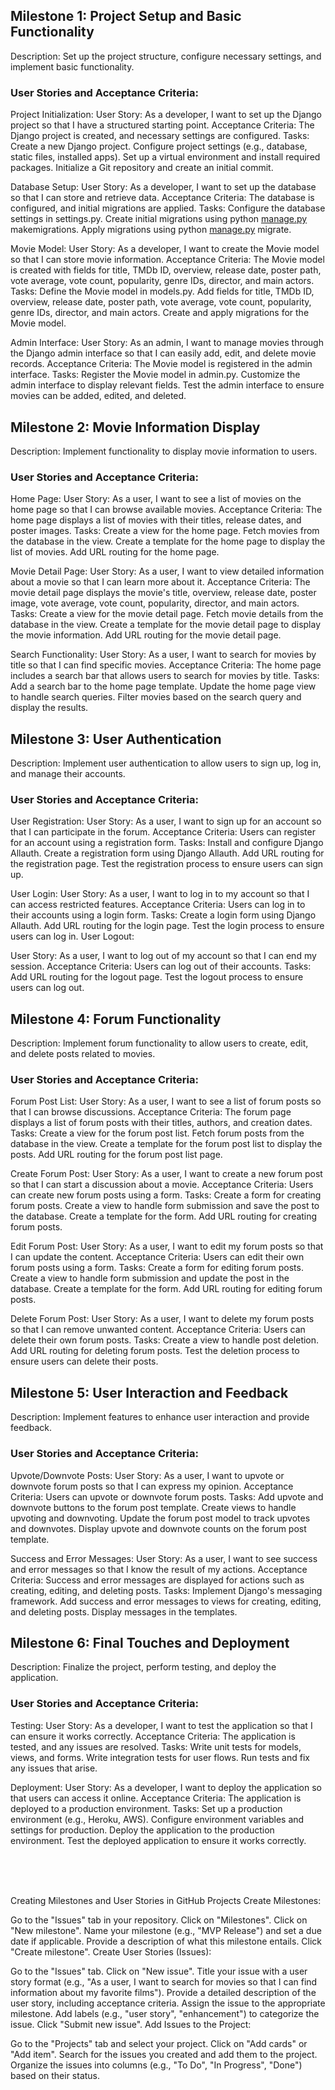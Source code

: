 ## Milestone 1: Project Setup and Basic Functionality
Description: Set up the project structure, configure necessary settings, and implement basic functionality.

### User Stories and Acceptance Criteria:

Project Initialization:
User Story: As a developer, I want to set up the Django project so that I have a structured starting point.
Acceptance Criteria: The Django project is created, and necessary settings are configured.
Tasks:
Create a new Django project.
Configure project settings (e.g., database, static files, installed apps).
Set up a virtual environment and install required packages.
Initialize a Git repository and create an initial commit.

Database Setup:
User Story: As a developer, I want to set up the database so that I can store and retrieve data.
Acceptance Criteria: The database is configured, and initial migrations are applied.
Tasks:
Configure the database settings in settings.py.
Create initial migrations using python [manage.py](http://_vscodecontentref_/0) makemigrations.
Apply migrations using python [manage.py](http://_vscodecontentref_/1) migrate.

Movie Model:
User Story: As a developer, I want to create the Movie model so that I can store movie information.
Acceptance Criteria: The Movie model is created with fields for title, TMDb ID, overview, release date, poster path, vote average, vote count, popularity, genre IDs, director, and main actors.
Tasks:
Define the Movie model in models.py.
Add fields for title, TMDb ID, overview, release date, poster path, vote average, vote count, popularity, genre IDs, director, and main actors.
Create and apply migrations for the Movie model.

Admin Interface:
User Story: As an admin, I want to manage movies through the Django admin interface so that I can easily add, edit, and delete movie records.
Acceptance Criteria: The Movie model is registered in the admin interface.
Tasks:
Register the Movie model in admin.py.
Customize the admin interface to display relevant fields.
Test the admin interface to ensure movies can be added, edited, and deleted.


## Milestone 2: Movie Information Display
Description: Implement functionality to display movie information to users.

### User Stories and Acceptance Criteria:

Home Page:
User Story: As a user, I want to see a list of movies on the home page so that I can browse available movies.
Acceptance Criteria: The home page displays a list of movies with their titles, release dates, and poster images.
Tasks:
Create a view for the home page.
Fetch movies from the database in the view.
Create a template for the home page to display the list of movies.
Add URL routing for the home page.

Movie Detail Page:
User Story: As a user, I want to view detailed information about a movie so that I can learn more about it.
Acceptance Criteria: The movie detail page displays the movie's title, overview, release date, poster image, vote average, vote count, popularity, director, and main actors.
Tasks:
Create a view for the movie detail page.
Fetch movie details from the database in the view.
Create a template for the movie detail page to display the movie information.
Add URL routing for the movie detail page.

Search Functionality:
User Story: As a user, I want to search for movies by title so that I can find specific movies.
Acceptance Criteria: The home page includes a search bar that allows users to search for movies by title.
Tasks:
Add a search bar to the home page template.
Update the home page view to handle search queries.
Filter movies based on the search query and display the results.

## Milestone 3: User Authentication
Description: Implement user authentication to allow users to sign up, log in, and manage their accounts.

### User Stories and Acceptance Criteria:

User Registration:
User Story: As a user, I want to sign up for an account so that I can participate in the forum.
Acceptance Criteria: Users can register for an account using a registration form.
Tasks:
Install and configure Django Allauth.
Create a registration form using Django Allauth.
Add URL routing for the registration page.
Test the registration process to ensure users can sign up.

User Login:
User Story: As a user, I want to log in to my account so that I can access restricted features.
Acceptance Criteria: Users can log in to their accounts using a login form.
Tasks:
Create a login form using Django Allauth.
Add URL routing for the login page.
Test the login process to ensure users can log in.
User Logout:

User Story: As a user, I want to log out of my account so that I can end my session.
Acceptance Criteria: Users can log out of their accounts.
Tasks:
Add URL routing for the logout page.
Test the logout process to ensure users can log out.


## Milestone 4: Forum Functionality
Description: Implement forum functionality to allow users to create, edit, and delete posts related to movies.

### User Stories and Acceptance Criteria:

Forum Post List:
User Story: As a user, I want to see a list of forum posts so that I can browse discussions.
Acceptance Criteria: The forum page displays a list of forum posts with their titles, authors, and creation dates.
Tasks:
Create a view for the forum post list.
Fetch forum posts from the database in the view.
Create a template for the forum post list to display the posts.
Add URL routing for the forum post list page.

Create Forum Post:
User Story: As a user, I want to create a new forum post so that I can start a discussion about a movie.
Acceptance Criteria: Users can create new forum posts using a form.
Tasks:
Create a form for creating forum posts.
Create a view to handle form submission and save the post to the database.
Create a template for the form.
Add URL routing for creating forum posts.

Edit Forum Post:
User Story: As a user, I want to edit my forum posts so that I can update the content.
Acceptance Criteria: Users can edit their own forum posts using a form.
Tasks:
Create a form for editing forum posts.
Create a view to handle form submission and update the post in the database.
Create a template for the form.
Add URL routing for editing forum posts.

Delete Forum Post:
User Story: As a user, I want to delete my forum posts so that I can remove unwanted content.
Acceptance Criteria: Users can delete their own forum posts.
Tasks:
Create a view to handle post deletion.
Add URL routing for deleting forum posts.
Test the deletion process to ensure users can delete their posts.


## Milestone 5: User Interaction and Feedback
Description: Implement features to enhance user interaction and provide feedback.

### User Stories and Acceptance Criteria:

Upvote/Downvote Posts:
User Story: As a user, I want to upvote or downvote forum posts so that I can express my opinion.
Acceptance Criteria: Users can upvote or downvote forum posts.
Tasks:
Add upvote and downvote buttons to the forum post template.
Create views to handle upvoting and downvoting.
Update the forum post model to track upvotes and downvotes.
Display upvote and downvote counts on the forum post template.

Success and Error Messages:
User Story: As a user, I want to see success and error messages so that I know the result of my actions.
Acceptance Criteria: Success and error messages are displayed for actions such as creating, editing, and deleting posts.
Tasks:
Implement Django's messaging framework.
Add success and error messages to views for creating, editing, and deleting posts.
Display messages in the templates.


## Milestone 6: Final Touches and Deployment
Description: Finalize the project, perform testing, and deploy the application.

### User Stories and Acceptance Criteria:

Testing:
User Story: As a developer, I want to test the application so that I can ensure it works correctly.
Acceptance Criteria: The application is tested, and any issues are resolved.
Tasks:
Write unit tests for models, views, and forms.
Write integration tests for user flows.
Run tests and fix any issues that arise.

Deployment:
User Story: As a developer, I want to deploy the application so that users can access it online.
Acceptance Criteria: The application is deployed to a production environment.
Tasks:
Set up a production environment (e.g., Heroku, AWS).
Configure environment variables and settings for production.
Deploy the application to the production environment.
Test the deployed application to ensure it works correctly.

<br>
<br>
<br>


Creating Milestones and User Stories in GitHub Projects
Create Milestones:

Go to the "Issues" tab in your repository.
Click on "Milestones".
Click on "New milestone".
Name your milestone (e.g., "MVP Release") and set a due date if applicable.
Provide a description of what this milestone entails.
Click "Create milestone".
Create User Stories (Issues):

Go to the "Issues" tab.
Click on "New issue".
Title your issue with a user story format (e.g., "As a user, I want to search for movies so that I can find information about my favorite films").
Provide a detailed description of the user story, including acceptance criteria.
Assign the issue to the appropriate milestone.
Add labels (e.g., "user story", "enhancement") to categorize the issue.
Click "Submit new issue".
Add Issues to the Project:

Go to the "Projects" tab and select your project.
Click on "Add cards" or "Add item".
Search for the issues you created and add them to the project.
Organize the issues into columns (e.g., "To Do", "In Progress", "Done") based on their status.